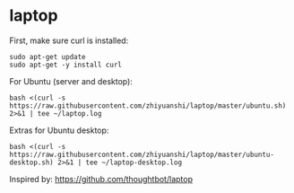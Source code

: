 laptop
======

First, make sure curl is installed:

    sudo apt-get update
    sudo apt-get -y install curl

For Ubuntu (server and desktop):

    bash <(curl -s https://raw.githubusercontent.com/zhiyuanshi/laptop/master/ubuntu.sh) 2>&1 | tee ~/laptop.log

Extras for Ubuntu desktop:

    bash <(curl -s https://raw.githubusercontent.com/zhiyuanshi/laptop/master/ubuntu-desktop.sh) 2>&1 | tee ~/laptop-desktop.log

Inspired by: https://github.com/thoughtbot/laptop